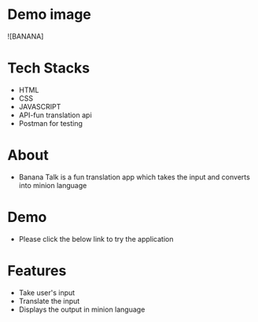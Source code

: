 # Demo image
![BANANA]


# Tech Stacks
* HTML
* CSS 
* JAVASCRIPT
* API-fun translation api
* Postman for testing

# About
* Banana Talk is a fun translation app which takes the input and converts into minion language

# Demo
* Please click the below link to try the application


# Features
* Take user's input
* Translate the input
* Displays the output in minion language

